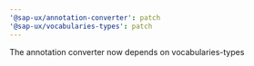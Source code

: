 ```yaml
---
'@sap-ux/annotation-converter': patch
'@sap-ux/vocabularies-types': patch
---
```


The annotation converter now depends on vocabularies-types

